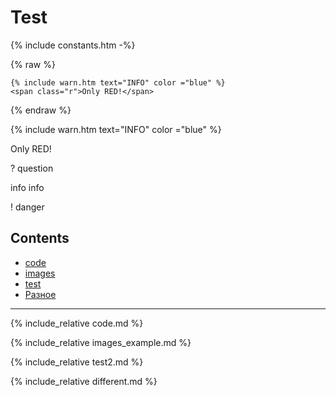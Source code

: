 # Test

{% include constants.htm -%}

{% raw %}
```
{% include warn.htm text="INFO" color ="blue" %}
<span class="r">Only RED!</span>
```
{% endraw %}

{% include warn.htm text="INFO" color ="blue" %}

<span class="r">Only RED!</span>

<span class="warn"> ? </span> question

<span class="info">info</span> info

<span class="dang"> ! </span> danger

## Contents

- [code](#code)
- [images](#images)
- [test](#test2)
- [Разное](#разное)

---

<a name="code"></a>
{% include_relative code.md %}

<a name="images"></a>
{% include_relative images_example.md %}

<a name="test2"></a>
{% include_relative test2.md %}


{% include_relative different.md %}


